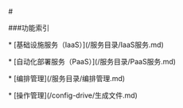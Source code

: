 \#

\#\#\#功能索引

\* \[基础设施服务（IaaS）\]\(/服务目录/IaaS服务.md\)

\* \[自动化部署服务（PaaS）\]\(/服务目录/PaaS服务.md\)

\* \[编排管理\]\(/服务目录/编排管理.md\)

\* \[操作管理\]\(/config-drive/生成文件.md\)


